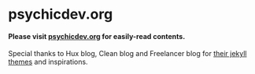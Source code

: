 # psychicdev.org

#### Please visit [psychicdev.org](https://psychicdev.org/) for easily-read contents.

Special thanks to Hux blog, Clean blog and Freelancer blog for [their jekyll themes](https://github.com/topics/jekyll-theme) and inspirations.
